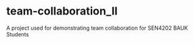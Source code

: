 # team-collaboration_II
A project used for demonstrating team collaboration for SEN4202 BAUK Students
